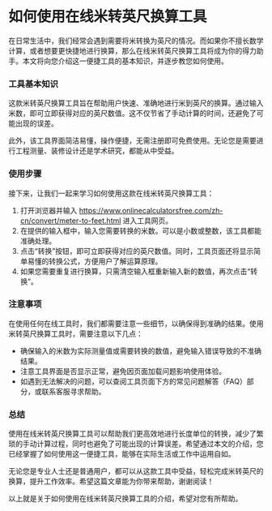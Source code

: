 如何使用在线米转英尺换算工具
==============

在日常生活中，我们经常会遇到需要将米转换为英尺的情况。而如果你不擅长数学计算，或者想要更快捷地进行换算，那么在线米转英尺换算工具将成为你的得力助手。本文将向您介绍这一便捷工具的基本知识，并逐步教您如何使用。

### 工具基本知识

这款米转英尺换算工具旨在帮助用户快速、准确地进行米到英尺的换算。通过输入米数，即可立即获得对应的英尺数值。这不仅节省了手动计算的时间，还避免了可能出现的误差。

此外，该工具界面简洁易懂，操作便捷，无需注册即可免费使用。无论您是需要进行工程测量、装修设计还是学术研究，都能从中受益。

### 使用步骤

接下来，让我们一起来学习如何使用这款在线米转英尺换算工具：

1. 打开浏览器并输入 <https://www.onlinecalculatorsfree.com/zh-cn/convert/meter-to-feet.html> 进入工具网页。
2. 在提供的输入框中，输入您需要转换的米数。可以是小数或整数，该工具都能准确处理。
3. 点击“转换”按钮，即可立即获得对应的英尺数值。同时，工具页面还将显示简单易懂的转换公式，方便用户了解运算原理。
4. 如果您需要重复进行换算，只需清空输入框重新输入新的数值，再次点击“转换”。

### 注意事项

在使用任何在线工具时，我们都需要注意一些细节，以确保得到准确的结果。使用米转英尺换算工具时，需要注意以下几点：

- 确保输入的米数为实际测量值或需要转换的数值，避免输入错误导致的不准确结果。
- 注意工具界面是否显示正常，避免因页面加载问题影响使用体验。
- 如遇到无法解决的问题，可以查阅工具页面下方的常见问题解答（FAQ）部分，或联系客服寻求帮助。

### 总结

使用在线米转英尺换算工具可以帮助我们更高效地进行长度单位的转换，减少了繁琐的手动计算过程，同时也避免了可能出现的计算误差。希望通过本文的介绍，您已经掌握了如何使用这一便捷工具，能够在实际生活或工作中运用自如。

无论您是专业人士还是普通用户，都可以从这款工具中受益，轻松完成米转英尺的换算，提升工作效率。希望这篇文章能为你带来帮助，谢谢阅读！

以上就是关于如何使用在线米转英尺换算工具的介绍，希望对您有所帮助。